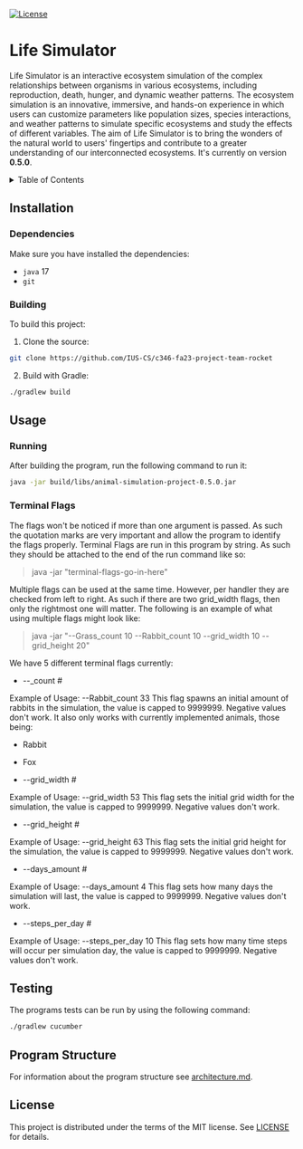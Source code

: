 [![License](https://badgen.net/badge/License/MIT/blue)](LICENSE)

# Life Simulator

Life Simulator is an interactive ecosystem simulation of the complex relationships between organisms in various 
ecosystems, including reproduction, death, hunger, and dynamic weather patterns. The ecosystem simulation is an 
innovative, immersive, and hands-on experience in which users can customize parameters like population sizes, species 
interactions, and weather patterns to simulate specific ecosystems and study the effects of different variables. The aim 
of Life Simulator is to bring the wonders of the natural world to users' fingertips and contribute to a greater 
understanding of our interconnected ecosystems. It's currently on version **0.5.0**.

<details>
<summary>Table of Contents</summary>

* [Installation](#installation)
  * [Dependencies](#dependencies)
  * [Building](#building)
* [Usage](#usage)
  * [Running](#running)
  * [Terminal Flags](#terminal-flags)
* [Testing](#testing)
* [Program Structure](#program-structure)
* [License](#license)

</details>

## Installation

### Dependencies

Make sure you have installed the dependencies:
* `java` 17
* `git`

### Building

To build this project:

1. Clone the source:

```sh
git clone https://github.com/IUS-CS/c346-fa23-project-team-rocket
```

2. Build with Gradle:

```sh
./gradlew build
```

## Usage

### Running

After building the program, run the following command to run it:

```sh
java -jar build/libs/animal-simulation-project-0.5.0.jar
```

### Terminal Flags

The flags won't be noticed if more than one argument is passed. As such the quotation marks are very important and allow 
the program to identify the flags properly. Terminal Flags are run in this program by string. As such they should be 
attached to the end of the run command like so:

> java -jar <path-to-jar> "terminal-flags-go-in-here"

Multiple flags can be used at the same time. However, per handler they are checked from left to right. As such if there 
are two grid_width flags, then only the rightmost one will matter. The following is an example of what using multiple 
flags might look like:

> java -jar <path-to-jar> "--Grass_count 10 --Rabbit_count 10 --grid_width 10 --grid_height 20"

We have 5 different terminal flags currently:

* --<organism-name>_count #

Example of Usage: --Rabbit_count 33
This flag spawns an initial amount of rabbits in the simulation, the value is capped to 9999999. Negative values don't 
work. It also only works with currently implemented animals, those being:

* Rabbit
* Fox


* --grid_width #

Example of Usage: --grid_width 53
This flag sets the initial grid width for the simulation, the value is capped to 9999999. Negative values don't work.

* --grid_height #
 
Example of Usage: --grid_height 63
This flag sets the initial grid height for the simulation, the value is capped to 9999999. Negative values don't work.

* --days_amount #

Example of Usage: --days_amount 4
This flag sets how many days the simulation will last, the value is capped to 9999999. Negative values don't work.

* --steps_per_day #

Example of Usage: --steps_per_day 10
This flag sets how many time steps will occur per simulation day, the value is capped to 9999999. Negative values don't 
work.

## Testing

The programs tests can be run by using the following command:

```sh
./gradlew cucumber
```

## Program Structure

For information about the program structure see [architecture.md](doc/architecture.md).

## License

This project is distributed under the terms of the MIT license. See [LICENSE](LICENSE) for details.
